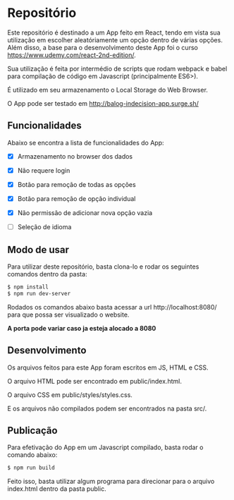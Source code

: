 # Repositório

Este repositório é destinado a um App feito em React, tendo em vista sua utilização em escolher aleatóriamente um opção dentro de várias opções. Além disso, a base para o desenvolvimento deste App foi o curso https://www.udemy.com/react-2nd-edition/.

Sua utilização é feita por intermédio de scripts que rodam webpack e babel para compilação de código em Javascript (principalmente ES6>).

É utilizado em seu armazenamento o Local Storage do Web Browser.

O App pode ser testado em http://balog-indecision-app.surge.sh/



## Funcionalidades

Abaixo se encontra a lista de funcionalidades do App:

- [x] Armazenamento no browser dos dados
- [x] Não requere login
- [x] Botão para remoção de todas as opções
- [x] Botão para remoção de opção individual
- [x] Não permissão de adicionar nova opção vazia
- [ ] Seleção de idioma



## Modo de usar

Para utilizar deste repositório, basta clona-lo e rodar os seguintes comandos dentro da pasta:

```bash
$ npm install
$ npm run dev-server
```

Rodados os comandos abaixo basta acessar a url http://localhost:8080/ para que possa ser visualizado o website.

**A porta pode variar caso ja esteja alocado a 8080**



## Desenvolvimento

Os arquivos feitos para este App foram escritos em JS, HTML e CSS.

O arquivo HTML pode ser encontrado em public/index.html.

O arquivo CSS em public/styles/styles.css.

E os arquivos não compilados podem ser encontrados na pasta src/.



## Publicação

Para efetivação do App em um Javascript compilado, basta rodar o comando abaixo:

```bash
$ npm run build
```

Feito isso, basta utilizar algum programa para direcionar para o arquivo index.html dentro da pasta public.